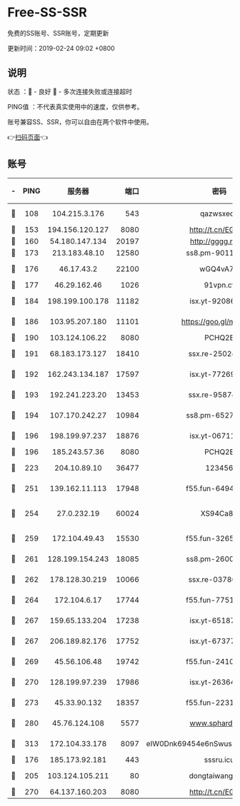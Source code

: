 # Free-SS-SSR

免费的SS账号、SSR账号，定期更新

更新时间：2019-02-24 09:02 +0800

## 说明

状态     ：🙂 - 良好 🙁 - 多次连接失败或连接超时

PING值   ：不代表真实使用中的速度，仅供参考。

账号兼容SS、SSR，你可以自由在两个软件中使用。

👉[扫码页面](https://liesauer.github.io/free-ss-ssr.github.io/)👈

## 账号

|-|PING|服务器|端口|密码|加密方式|区域|
|:----:|:----:|:-----:|-----:|:----:|:----:|:----:|
|🙂|108|104.215.3.176|543|qazwsxedc|aes-256-gcm|JP|
|🙂|153|194.156.120.127|8080|http://t.cn/EGJIyrl|rc4-md5|RU|
|🙂|160|54.180.147.134|20197|http://gggg.rocks|chacha20|KR|
|🙂|173|213.183.48.10|12580|ss8.pm-90110063|rc4-md5|RU|
|🙂|176|46.17.43.2|22100|wGQ4vA7D|aes-256-gcm|RU|
|🙂|177|46.29.162.46|1026|91vpn.cf|rc4-md5|RU|
|🙂|184|198.199.100.178|11182|isx.yt-92086037|aes-256-cfb|US|
|🙂|186|103.95.207.180|11101|https://goo.gl/m1zu1p|chacha20-ietf|CN|
|🙂|190|103.124.106.22|8080|PCHQ2E|rc4-md5|US|
|🙂|191|68.183.173.127|18410|ssx.re-25024639|aes-256-cfb|US|
|🙂|192|162.243.134.187|17597|isx.yt-77269149|aes-256-cfb|US|
|🙂|193|192.241.223.20|13453|ssx.re-95874126|aes-256-cfb|US|
|🙂|194|107.170.242.27|10984|ss8.pm-65278892|aes-256-cfb|US|
|🙂|196|198.199.97.237|18876|isx.yt-06711151|aes-256-cfb|US|
|🙂|196|185.243.57.36|8080|PCHQ2E|rc4-md5|US|
|🙂|223|204.10.89.10|36477|123456|aes-256-cfb|US|
|🙂|251|139.162.11.113|17948|f55.fun-64941452|aes-256-cfb|SG|
|🙂|254|27.0.232.19|60024|XS94Ca8K|xchacha20-ietf-poly1305|HK|
|🙂|259|172.104.49.43|15530|f55.fun-32654062|aes-256-cfb|SG|
|🙂|261|128.199.154.243|18085|ss8.pm-26006115|aes-256-cfb|SG|
|🙂|262|178.128.30.219|10066|ssx.re-03786233|aes-256-cfb|SG|
|🙂|264|172.104.6.17|17744|f55.fun-77515486|aes-256-cfb|US|
|🙂|267|159.65.133.204|17238|isx.yt-65187427|aes-256-cfb|SG|
|🙂|267|206.189.82.176|17752|isx.yt-67377098|aes-256-cfb|SG|
|🙂|269|45.56.106.48|19742|f55.fun-24105973|aes-256-cfb|US|
|🙂|270|128.199.97.239|17986|isx.yt-26364145|aes-256-cfb|SG|
|🙂|273|45.33.90.132|18357|f55.fun-22315113|aes-256-cfb|US|
|🙂|280|45.76.124.108|5577|www.sphard.com|aes-256-cfb|AU|
|🙂|313|172.104.33.178|8097|eIW0Dnk69454e6nSwuspv9DmS201tQ0D|aes-256-cfb|SG|
|🙂|176|185.173.92.181|443|sssru.icu|rc4-md5|RU|
|🙂|205|103.124.105.211|80|dongtaiwang.com|aes-256-cfb|US|
|🙂|270|64.137.160.203|8080|http://t.cn/EGJIyrl|rc4-md5|CA|
